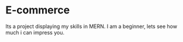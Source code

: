 # E-commerce
Its a project displaying my skills in MERN. I am a beginner, lets see how much i can impress you.
